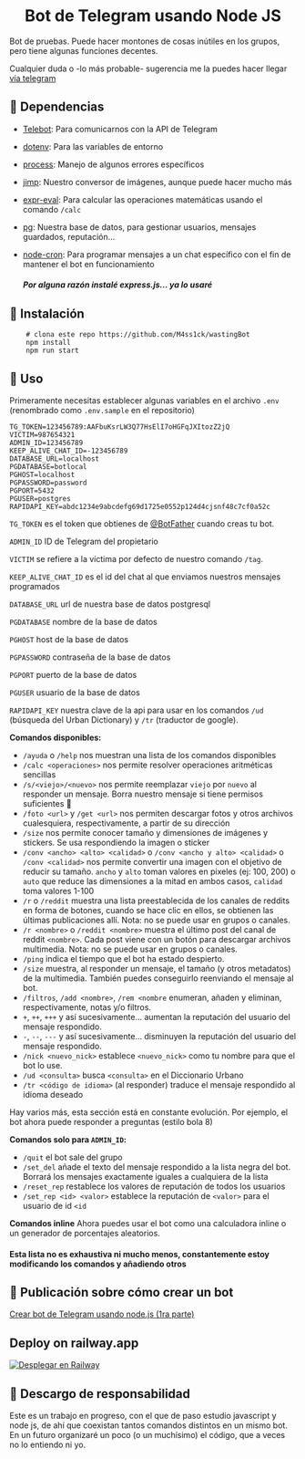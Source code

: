 <h1 align="center">
  Bot de Telegram usando Node JS
</h1>

Bot de pruebas. Puede hacer montones de cosas inútiles en los grupos, pero tiene algunas funciones decentes.

Cualquier duda o -lo más probable- sugerencia me la puedes hacer llegar [vía telegram](https://t.me/m4ss1ck)

## 👀 Dependencias

- [Telebot](https://github.com/mullwar/telebot): Para comunicarnos con la API de Telegram
- [dotenv](https://github.com/motdotla/dotenv): Para las variables de entorno
- [process](https://github.com/shtylman/node-process): Manejo de algunos errores específicos
- [jimp](https://github.com/oliver-moran/jimp): Nuestro conversor de imágenes, aunque puede hacer mucho más
- [expr-eval](https://github.com/silentmatt/expr-eval): Para calcular las operaciones matemáticas usando el comando `/calc`
- [pg](https://github.com/brianc/node-postgres): Nuestra base de datos, para gestionar usuarios, mensajes guardados, reputación...
- [node-cron](https://github.com/merencia/node-cron): Para programar mensajes a un chat específico con el fin de mantener el bot en funcionamiento

  ##### Por alguna razón instalé express.js... ya lo usaré

## 👀 Instalación

```shell
    # clona este repo https://github.com/M4ss1ck/wastingBot
    npm install
    npm run start
```

## 👀 Uso

Primeramente necesitas establecer algunas variables en el archivo `.env` (renombrado como `.env.sample` en el repositorio)

```
TG_TOKEN=123456789:AAFbuKsrLW3Q77HsElI7oHGFqJXItozZ2jQ
VICTIM=987654321
ADMIN_ID=123456789
KEEP_ALIVE_CHAT_ID=-123456789
DATABASE_URL=localhost
PGDATABASE=botlocal
PGHOST=localhost
PGPASSWORD=password
PGPORT=5432
PGUSER=postgres
RAPIDAPI_KEY=abdc1234e9abcdefg69d1725e0552p124d4cjsnf48c7cf0a52c
```

`TG_TOKEN` es el token que obtienes de [@BotFather](https://t.me/BotFather) cuando creas tu bot.

`ADMIN_ID` ID de Telegram del propietario

`VICTIM` se refiere a la víctima por defecto de nuestro comando `/tag`.

`KEEP_ALIVE_CHAT_ID` es el id del chat al que enviamos nuestros mensajes programados

`DATABASE_URL` url de nuestra base de datos postgresql

`PGDATABASE` nombre de la base de datos

`PGHOST` host de la base de datos

`PGPASSWORD` contraseña de la base de datos

`PGPORT` puerto de la base de datos

`PGUSER` usuario de la base de datos

`RAPIDAPI_KEY` nuestra clave de la api para usar en los comandos `/ud` (búsqueda del Urban Dictionary) y `/tr` (traductor de google).

**Comandos disponibles:**

- `/ayuda` o `/help` nos muestran una lista de los comandos disponibles
- `/calc <operaciones>` nos permite resolver operaciones aritméticas sencillas
- `/s/<viejo>/<nuevo>` nos permite reemplazar `viejo` por `nuevo` al responder un mensaje. Borra nuestro mensaje si tiene permisos suficientes 🌚
- `/foto <url>` y `/get <url>` nos permiten descargar fotos y otros archivos cualesquiera, respectivamente, a partir de su dirección
- `/size` nos permite conocer tamaño y dimensiones de imágenes y stickers. Se usa respondiendo la imagen o sticker
- `/conv <ancho> <alto> <calidad>` o `/conv <ancho y alto> <calidad>` o `/conv <calidad>` nos permite convertir una imagen con el objetivo de reducir su tamaño. `ancho` y `alto` toman valores en pixeles (ej: 100, 200) o `auto` que reduce las dimensiones a la mitad en ambos casos, `calidad` toma valores 1-100
- `/r` o `/reddit` muestra una lista preestablecida de los canales de reddits en forma de botones, cuando se hace clic en ellos, se obtienen las últimas publicaciones allí. Nota: no se puede usar en grupos o canales.
- `/r <nombre>` o `/reddit <nombre>` muestra el último post del canal de reddit `<nombre>`. Cada post viene con un botón para descargar archivos multimedia. Nota: no se puede usar en grupos o canales.
- `/ping` indica el tiempo que el bot ha estado despierto.
- `/size` muestra, al responder un mensaje, el tamaño (y otros metadatos) de la multimedia. También puedes conseguirlo reenviando el mensaje al bot.
- `/filtros`, `/add <nombre>`, `/rem <nombre` enumeran, añaden y eliminan, respectivamente, notas y/o filtros.
- `+`, `++`, `+++` y así sucesivamente... aumentan la reputación del usuario del mensaje respondido.
- `-`, `--`, `---` y así sucesivamente... disminuyen la reputación del usuario del mensaje respondido.
- `/nick <nuevo_nick>` establece `<nuevo_nick>` como tu nombre para que el bot lo use.
- `/ud <consulta>` busca `<consulta>` en el Diccionario Urbano
- `/tr <código de idioma>` (al responder) traduce el mensaje respondido al idioma deseado

Hay varios más, esta sección está en constante evolución. Por ejemplo, el bot ahora puede responder a preguntas (estilo bola 8)

**Comandos solo para `ADMIN_ID`:**

- `/quit` el bot sale del grupo
- `/set_del` añade el texto del mensaje respondido a la lista negra del bot. Borrará los mensajes exactamente iguales a cualquiera de la lista
- `/reset_rep` restablece los valores de reputación de todos los usuarios
- `/set_rep <id> <valor>` establece la reputación de `<valor>` para el usuario de id `<id`

**Comandos inline**
Ahora puedes usar el bot como una calculadora inline o un generador de porcentajes aleatorios.

#### Esta lista no es exhaustiva ni mucho menos, constantemente estoy modificando los comandos y añadiendo otros

## 🚀 Publicación sobre cómo crear un bot

[Crear bot de Telegram usando node.js (1ra parte)](https://massick.netlify.app/blog/telegram-bot-part-i/)

## Deploy on railway.app

[![Desplegar en Railway](https://railway.app/button.svg)](https://railway.app/new/template?template=https%3A%2F%2Fgithub.com%2FM4ss1ck%2FwastingBot&plugins=postgresql&envs=ADMIN_ID%2CKEEP_ALIVE_CHAT_ID%2CRAPIDAPI_KEY%2CTG_TOKEN%2CVICTIM&ADMIN_IDDesc=Telegram+id+of+bot+owner&KEEP_ALIVE_CHAT_IDDesc=Chat+id+for+sending+scheduled+messages&RAPIDAPI_KEYDesc=key+for+some+apis&TG_TOKENDesc=bot+token&VICTIMDesc=telegram+id+of+someone+you+hate&referralCode=hCqxlN)

## 👀 Descargo de responsabilidad

Este es un trabajo en progreso, con el que de paso estudio javascript y node js, de ahí que coexistan tantos comandos distintos en un mismo bot. En un futuro organizaré un poco (o un muchísimo) el código, que a veces no lo entiendo ni yo.
